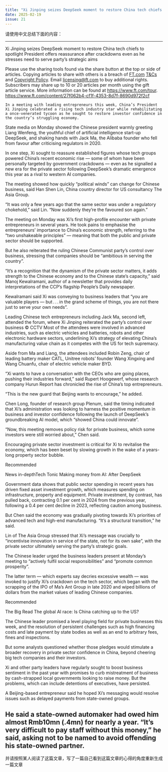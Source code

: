 ```yaml
---
title: "Xi Jinping seizes DeepSeek moment to restore China tech chiefs to spotlight"
date: 2025-02-19
issue: 21
---
```


请使用中文总结下面的内容：

----
Xi Jinping seizes DeepSeek moment to restore China tech chiefs to spotlight
President offers reassurance after crackdowns even as he stresses need to serve party’s strategic aims

Please use the sharing tools found via the share button at the top or side of articles. Copying articles to share with others is a breach of [FT.com](https://www.ft.com/) [T&Cs](https://help.ft.com/help/legal-privacy/terms-conditions/) and [Copyright Policy](https://help.ft.com/help/legal-privacy/copyright/copyright-policy/). Email [licensing@ft.com](mailto:licensing@ft.com) to buy additional rights. Subscribers may share up to 10 or 20 articles per month using the gift article service. More information can be found at https://www.ft.com/tour.
	https://www.ft.com/content/27f062b4-cf1f-4353-8d7f-8690d972f2cf

	In a meeting with leading entrepreneurs this week, China’s President Xi Jinping celebrated a rising tech industry star while rehabilitating a once-venerated tycoon as he sought to restore investor confidence in the country’s struggling economy.

State media on Monday showed the Chinese president warmly greeting Liang Wenfeng, the youthful chief of artificial intelligence start-up DeepSeek, and shaking hands with Jack Ma, the Alibaba founder who fell from favour after criticising regulators in 2020.

In one step, Xi sought to reassure established figures whose tech groups powered China’s recent economic rise — some of whom have been personally targeted by government crackdowns — even as he signalled a new era for the private sector following DeepSeek’s dramatic emergence this year as a rival to western AI companies.

The meeting showed how quickly “political winds” can change for Chinese business, said Han Shen Lin, China country director for US consultancy The Asia Group. 

“It was only a few years ago that the same sector was under a regulatory chokehold,” said Lin. “Now suddenly they’re the favoured son again.”

The meeting on Monday was Xi’s first high-profile encounter with private entrepreneurs in several years. He took pains to emphasise the entrepreneurs’ importance to China’s economic strength, referring to the “two unshakeable principles” — meaning that both the public and private sector should be supported.

But he also reiterated the ruling Chinese Communist party’s control over business, stressing that companies should be “ambitious in serving the country”.

“It’s a recognition that the dynamism of the private sector matters, it adds strength to the Chinese economy and to the Chinese state’s capacity,” said Manoj Kewalramani, author of a newsletter that provides daily interpretations of the CCP’s flagship People’s Daily newspaper.

Kewalramani said Xi was conveying to business leaders that “you are valuable players — but . . . in the grand scheme of things, you are not there just to serve your own needs”. 


Leading Chinese tech entrepreneurs including Jack Ma, second left, attended the forum, where Xi Jinping reiterated the party’s control over business © CCTV
Most of the attendees were involved in advanced industries, such as electric vehicles and batteries, robots and other electronic hardware sectors, underlining Xi’s strategy of elevating China’s manufacturing value chain as it competes with the US for tech supremacy.

Aside from Ma and Liang, the attendees included Robin Zeng, chair of leading battery maker CATL, Unitree robots’ founder Wang Xingxing and Wang Chuanfu, chair of electric vehicle maker BYD. 

“Xi wants to have a conversation with the CEOs who are going places, pushing their industries forward,” said Rupert Hoogewerf, whose research company Hurun Report has chronicled the rise of China’s top entrepreneurs.

“This is the new guard that Beijing wants to encourage,” he added.

Chen Long, founder of research group Plenum, said the timing indicated that Xi’s administration was looking to harness the positive momentum in business and investor confidence following the launch of DeepSeek’s groundbreaking AI model, which “showed China could innovate”.

“Now, this meeting removes policy risk for private business, which some investors were still worried about,” Chen said.

Encouraging private sector investment is critical for Xi to revitalise the economy, which has been beset by slowing growth in the wake of a years-long property sector bubble.

Recommended

News in-depthTech Tonic
Making money from AI: After DeepSeek

Government data shows that public sector spending in recent years has driven fixed asset investment growth, which measures spending on infrastructure, property and equipment. Private investment, by contrast, has pulled back, contracting 0.1 per cent in 2024 from the previous year, following a 0.4 per cent decline in 2023, reflecting caution among business.

But Chen said the economy was gradually pivoting towards Xi’s priorities of advanced tech and high-end manufacturing. “It’s a structural transition,” he said.

Lin of The Asia Group stressed that Xi’s message was crucially to “incentivise innovation in service of the state, not for its own sake”, with the private sector ultimately serving the party’s strategic goals.

The Chinese leader urged the business leaders present at Monday’s meeting to “actively fulfil social responsibilities” and “promote common prosperity”.

The latter term — which experts say decries excessive wealth — was invoked to justify Xi’s crackdown on the tech sector, which began with the scrapping of the IPO of Ma’s Ant Group in late 2020 and wiped billions of dollars from the market values of leading Chinese companies.

Recommended

The Big Read
The global AI race: Is China catching up to the US?

The Chinese leader promised a level playing field for private businesses this week, and the resolution of persistent challenges such as high financing costs and late payment by state bodies as well as an end to arbitrary fees, fines and inspections.

But some analysts questioned whether those pledges would stimulate a broader recovery in private sector confidence in China, beyond cheering big tech companies and their investors. 

Xi and other party leaders have regularly sought to boost business sentiment in the past year with promises to curb mistreatment of business by cash-strapped local governments looking to raise money. But the problems, which can include detentions of executives, have persisted. 

A Beijing-based entrepreneur said he hoped Xi’s messaging would resolve issues such as delayed payments from state-owned groups. 

He said a state-owned automaker had owed him almost Rmb10mn (.4mn) for nearly a year. “It’s very difficult to pay staff without this money,” he said, asking not to be named to avoid offending his state-owned partner.
----

并请按照某人阅读了这篇文章，写了一篇自己看到这篇文章的心得的角度重新生成一篇文章
